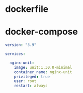 # dockerfile

# docker-compose
```yaml
version: "3.9"

services:

  nginx-unit:
    image: unit:1.30.0-minimal
    container_name: nginx-unit
    privileged: true
    user: root
    restart: always
```